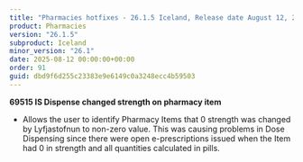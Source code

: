 ```yaml
---
title: "Pharmacies hotfixes - 26.1.5 Iceland, Release date August 12, 2025 - Hotfixes"
product: Pharmacies
version: "26.1.5"
subproduct: Iceland
minor_version: "26.1"
date: 2025-08-12 00:00:00+00:00
order: 91
guid: dbd9f6d255c23383e9e6149c0a3248ecc4b59503
---
```


<strong>69515 IS Dispense changed strength on pharmacy item</strong>
<ul><li>Allows the user to identify Pharmacy Items that 0 strength was changed by Lyfjastofnun to non-zero value. This was causing problems in Dose Dispensing since there were open e-prescriptions issued when the Item had 0 in strength and all quantities calculated in pills.</li></ul>
